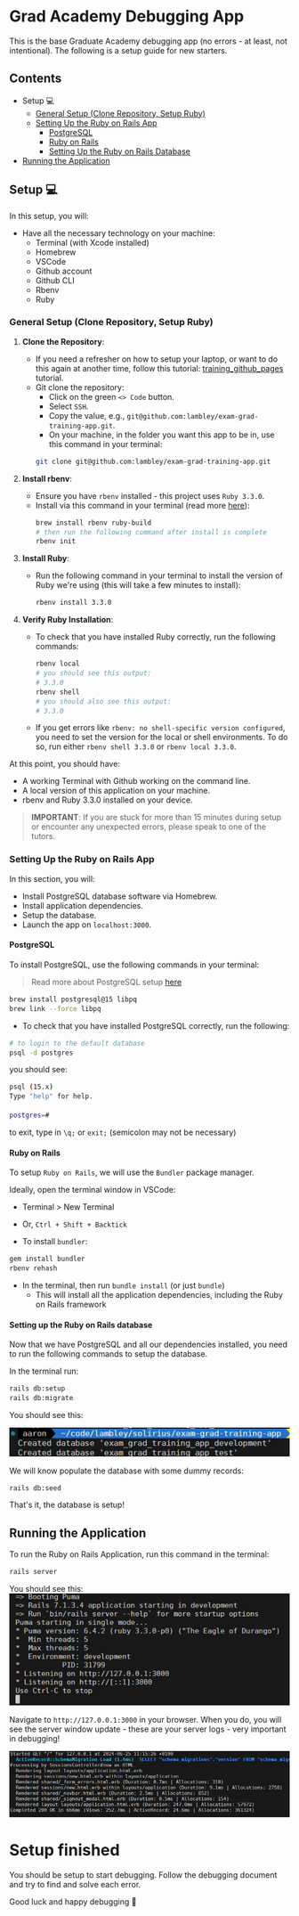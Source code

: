 # Grad Academy Debugging App

This is the base Graduate Academy debugging app (no errors - at least, not intentional). The following is a setup guide for new starters.

## Contents
- Setup 💻
  - [General Setup (Clone Repository, Setup Ruby)](#general-setup-clone-repository-setup-ruby)
  - [Setting Up the Ruby on Rails App](#setting-up-the-ruby-on-rails-app)
    - [PostgreSQL](#postgresql)
    - [Ruby on Rails](#ruby-on-rails)
    - [Setting Up the Ruby on Rails Database](#setting-up-the-ruby-on-rails-database)
- [Running the Application](#running-the-application)

## Setup 💻

In this setup, you will:
- Have all the necessary technology on your machine:
  - Terminal (with Xcode installed)
  - Homebrew
  - VSCode
  - Github account
  - Github CLI
  - Rbenv
  - Ruby

### General Setup (Clone Repository, Setup Ruby)

1. **Clone the Repository**:
   - If you need a refresher on how to setup your laptop, or want to do this again at another time, follow this tutorial: [training_github_pages](https://github.com/Solirius/training_github_pages) tutorial.
   - Git clone the repository:
     - Click on the green `<> Code` button.
     - Select `SSH`.
     - Copy the value, e.g., `git@github.com:lambley/exam-grad-training-app.git`.
     - On your machine, in the folder you want this app to be in, use this command in your terminal:
     ```bash
     git clone git@github.com:lambley/exam-grad-training-app.git
     ```

2. **Install rbenv**:
   - Ensure you have `rbenv` installed - this project uses `Ruby 3.3.0`.
   - Install via this command in your terminal (read more [here](https://github.com/rbenv/rbenv)):
     ```bash
     brew install rbenv ruby-build
     # then run the following command after install is complete
     rbenv init
     ```

3. **Install Ruby**:
   - Run the following command in your terminal to install the version of Ruby we're using (this will take a few minutes to install):
     ```bash
     rbenv install 3.3.0
     ```

4. **Verify Ruby Installation**:
   - To check that you have installed Ruby correctly, run the following commands:
     ```bash
     rbenv local
     # you should see this output:
     # 3.3.0
     rbenv shell
     # you should also see this output:
     # 3.3.0
     ```
   - If you get errors like `rbenv: no shell-specific version configured`, you need to set the version for the local or shell environments. To do so, run either `rbenv shell 3.3.0` or `rbenv local 3.3.0`.

At this point, you should have:
- A working Terminal with Github working on the command line.
- A local version of this application on your machine.
- rbenv and Ruby 3.3.0 installed on your device.

> **IMPORTANT**:
> If you are stuck for more than 15 minutes during setup or encounter any unexpected errors, please speak to one of the tutors.

### Setting Up the Ruby on Rails App

In this section, you will:
- Install PostgreSQL database software via Homebrew.
- Install application dependencies.
- Setup the database.
- Launch the app on `localhost:3000`.

#### PostgreSQL
To install PostgreSQL, use the following commands in your terminal:
> Read more about PostgreSQL setup [here](https://wiki.postgresql.org/wiki/Homebrew)
```bash
brew install postgresql@15 libpq
brew link --force libpq
```
- To check that you have installed PostgreSQL correctly, run the following:
```bash
# to login to the default database
psql -d postgres
```
you should see:
```bash
psql (15.x)
Type "help" for help.

postgres=#
```
to exit, type in `\q;` or `exit;` (semicolon may not be necessary)

#### Ruby on Rails
To setup `Ruby on Rails`, we will use the `Bundler` package manager.

Ideally, open the terminal window in VSCode:
  - Terminal > New Terminal
  - Or, `Ctrl + Shift + Backtick`

- To install `bundler`:
```bash
gem install bundler
rbenv rehash
```

- In the terminal, then run `bundle install` (or just `bundle`)
  - This will install all the application dependencies, including the Ruby on Rails framework

#### Setting up the Ruby on Rails database
Now that we have PostgreSQL and all our dependencies installed, you need to run the following commands to setup the database.

In the terminal run:
```bash
rails db:setup
rails db:migrate
```
You should see this:

![example database setup output](public/docs/images/image-1.png)

We will know populate the database with some dummy records:
```bash
rails db:seed
```

That's it, the database is setup!

## Running the Application

To run the Ruby on Rails Application, run this command in the terminal:
```bash
rails server
```

You should see this:
![example rails server initial output](public/docs/images/image-2.png)

Navigate to `http://127.0.0.1:3000` in your browser. When you do, you will see the server window update - these are your server logs - very important in debugging!

![example server logs](public/docs/images/image-3.png)

# Setup finished

You should be setup to start debugging. Follow the debugging document and try to find and solve each error.

Good luck and happy debugging 🐛
